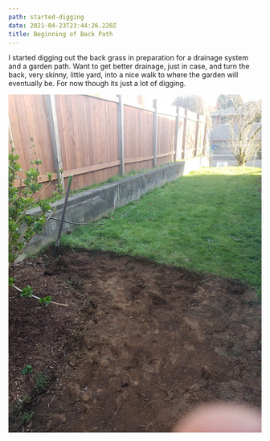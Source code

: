 ```yaml
---
path: started-digging
date: 2021-04-23T23:44:26.220Z
title: Beginning of Back Path
---
```

I started digging out the back grass in preparation for a drainage system and a garden path. Want to get better drainage, just in case, and turn the back, very skinny, little yard, into a nice walk to where the garden will eventually be. For now though its just a lot of digging.

<img src="../../static/assets/backyard_digging.jpg" />